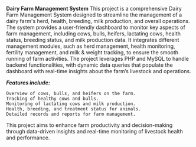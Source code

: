 **Dairy Farm Management System**
This project is a comprehensive Dairy Farm Management System designed to streamline the management of a dairy farm's herd, health, breeding, milk production, and overall operations. The system provides a user-friendly dashboard to monitor key aspects of farm management, including cows, bulls, heifers, lactating cows, health status, breeding status, and milk production data. It integrates different management modules, such as herd management, health monitoring, fertility management, and milk & weight tracking, to ensure the smooth running of farm activities. The project leverages PHP and MySQL to handle backend functionalities, with dynamic data queries that populate the dashboard with real-time insights about the farm’s livestock and operations.

_**Features include:**_

    Overview of cows, bulls, and heifers on the farm.
    Tracking of healthy cows and bulls.
    Monitoring of lactating cows and milk production.
    Health, breeding, and treatment status for animals.
    Detailed records and reports for farm management.

This project aims to enhance farm productivity and decision-making through data-driven insights and real-time monitoring of livestock health and performance.
